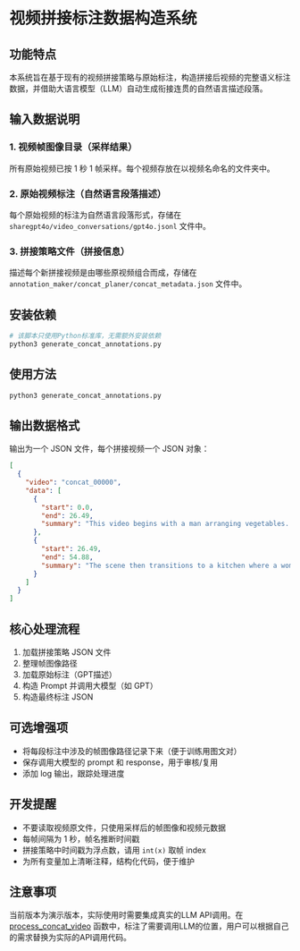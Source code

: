 # 视频拼接标注数据构造系统

## 功能特点

本系统旨在基于现有的视频拼接策略与原始标注，构造拼接后视频的完整语义标注数据，并借助大语言模型（LLM）自动生成衔接连贯的自然语言描述段落。

## 输入数据说明

### 1. 视频帧图像目录（采样结果）

所有原始视频已按 1 秒 1 帧采样。每个视频存放在以视频名命名的文件夹中。

### 2. 原始视频标注（自然语言段落描述）

每个原始视频的标注为自然语言段落形式，存储在 `sharegpt4o/video_conversations/gpt4o.jsonl` 文件中。

### 3. 拼接策略文件（拼接信息）

描述每个新拼接视频是由哪些原视频组合而成，存储在 `annotation_maker/concat_planer/concat_metadata.json` 文件中。

## 安装依赖

```bash
# 该脚本只使用Python标准库，无需额外安装依赖
python3 generate_concat_annotations.py
```

## 使用方法

```bash
python3 generate_concat_annotations.py
```

## 输出数据格式

输出为一个 JSON 文件，每个拼接视频一个 JSON 对象：

```json
[
  {
    "video": "concat_00000",
    "data": [
      {
        "start": 0.0,
        "end": 26.49,
        "summary": "This video begins with a man arranging vegetables..."
      },
      {
        "start": 26.49,
        "end": 54.88,
        "summary": "The scene then transitions to a kitchen where a woman prepares a dish..."
      }
    ]
  }
]
```

## 核心处理流程

1. 加载拼接策略 JSON 文件
2. 整理帧图像路径
3. 加载原始标注（GPT描述）
4. 构造 Prompt 并调用大模型（如 GPT）
5. 构造最终标注 JSON

## 可选增强项

- 将每段标注中涉及的帧图像路径记录下来（便于训练用图文对）
- 保存调用大模型的 prompt 和 response，用于审核/复用
- 添加 log 输出，跟踪处理进度

## 开发提醒

- 不要读取视频原文件，只使用采样后的帧图像和视频元数据
- 每帧间隔为 1 秒，帧名推断时间戳
- 拼接策略中时间戳为浮点数，请用 `int(x)` 取帧 index
- 为所有变量加上清晰注释，结构化代码，便于维护

## 注意事项

当前版本为演示版本，实际使用时需要集成真实的LLM API调用。在 [process_concat_video](file:///data1/whq/generate_concat_annotations.py#L128-L166) 函数中，标注了需要调用LLM的位置，用户可以根据自己的需求替换为实际的API调用代码。